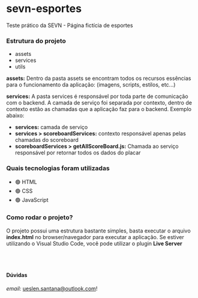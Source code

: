# sevn-esportes

Teste prático da SEVN - Página fictícia de esportes

### Estrutura do projeto

- assets
- services
- utils

**assets:** Dentro da pasta assets se encontram todos os recursos essências para o funcionamento da aplicação: (imagens, scripts, estilos, etc...)

**services:** A pasta services é responsável por toda parte de comunicação com o backend. A camada de serviço foi separada por contexto, dentro de contexto estão as chamadas que a aplicação faz para o backend. Exemplo abaixo:

- **services:** camada de serviço
- **services > scoreboardServices:** contexto responsável apenas pelas chamadas do scoreboard
- **scoreboardServices > getAllScoreBoard.js:** Chamada ao serviço responsável por retornar todos os dados do placar

### Quais tecnologias foram utilizadas

- 🟢 HTML
- 🟢 CSS
- 🟢 JavaScript

### Como rodar o projeto?

O projeto possui uma estrutura bastante simples, basta executar o arquivo **index.html** no browser/navegador para executar a aplicação. Se estiver utilizando o Visual Studio Code, você pode utilizar o plugin **Live Server**

<br/>
<br/>

#### Dúvidas

_email:_ <a href="mailto:ueslen.santana@outlook.com">ueslen.santana@outlook.com</a>!
